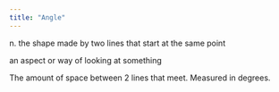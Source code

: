 ```yaml
---
title: "Angle"
---
```

n. the shape made by two lines that start at the same point

an aspect or way of looking at something

The amount of space between 2 lines that meet. Measured in degrees.

